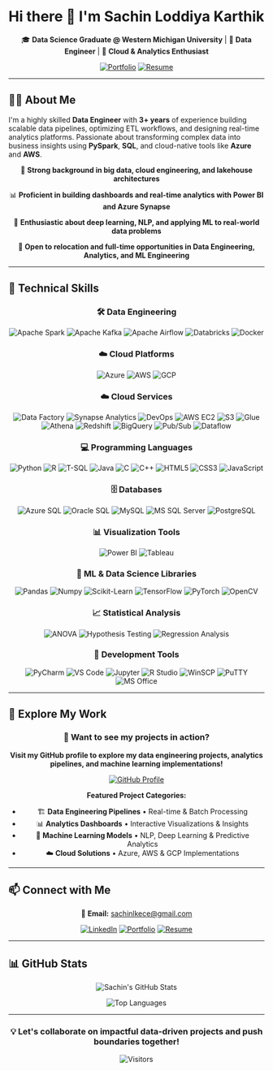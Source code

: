 # Hi there 👋 I'm Sachin Loddiya Karthik

<div align="center">

🎓 **Data Science Graduate @ Western Michigan University** | 💼 **Data Engineer** | 🚀 **Cloud & Analytics Enthusiast**

[![Portfolio](https://img.shields.io/badge/🌍_Portfolio-Visit-orange?style=for-the-badge)](https://sachinloddiyakarthik.github.io/Portfolio-SLK) 
[![Resume](https://img.shields.io/badge/📄_Resume-Download-blue?style=for-the-badge)](https://github.com/SachinLoddiyaKarthik/Portfolio-SLK/blob/main/assets/Sachin_Resume.pdf)

</div>

---

## 👨‍💻 About Me

I'm a highly skilled **Data Engineer** with **3+ years** of experience building scalable data pipelines, optimizing ETL workflows, and designing real-time analytics platforms. Passionate about transforming complex data into business insights using **PySpark**, **SQL**, and cloud-native tools like **Azure** and **AWS**.

<div align="center">

🔧 **Strong background in big data, cloud engineering, and lakehouse architectures**

📊 **Proficient in building dashboards and real-time analytics with Power BI and Azure Synapse**

🧠 **Enthusiastic about deep learning, NLP, and applying ML to real-world data problems**

📍 **Open to relocation and full-time opportunities in Data Engineering, Analytics, and ML Engineering**

</div>

---

## 🚀 Technical Skills

<div align="center">

### 🛠️ Data Engineering
![Apache Spark](https://img.shields.io/badge/Apache%20Spark-E25A1C?style=for-the-badge&logo=apachespark&logoColor=white)
![Apache Kafka](https://img.shields.io/badge/Apache%20Kafka-231F20?style=for-the-badge&logo=apachekafka&logoColor=white)
![Apache Airflow](https://img.shields.io/badge/Apache%20Airflow-017CEE?style=for-the-badge&logo=apacheairflow&logoColor=white)
![Databricks](https://img.shields.io/badge/Databricks-E34A86?style=for-the-badge&logo=databricks&logoColor=white)
![Docker](https://img.shields.io/badge/Docker-2496ED?style=for-the-badge&logo=docker&logoColor=white)

### ☁️ Cloud Platforms
![Azure](https://img.shields.io/badge/Azure-0078D4?style=for-the-badge&logo=microsoftazure&logoColor=white)
![AWS](https://img.shields.io/badge/AWS-232F3E?style=for-the-badge&logo=amazonaws&logoColor=white)
![GCP](https://img.shields.io/badge/GCP-4285F4?style=for-the-badge&logo=googlecloud&logoColor=white)

### ☁️ Cloud Services
![Data Factory](https://img.shields.io/badge/Data%20Factory-0078D4?style=for-the-badge&logo=microsoftazure&logoColor=white)
![Synapse Analytics](https://img.shields.io/badge/Synapse%20Analytics-0078D4?style=for-the-badge&logo=microsoftazure&logoColor=white)
![DevOps](https://img.shields.io/badge/DevOps-0078D4?style=for-the-badge&logo=azuredevops&logoColor=white)
![AWS EC2](https://img.shields.io/badge/AWS%20EC2-FF9900?style=for-the-badge&logo=amazonaws&logoColor=white)
![S3](https://img.shields.io/badge/S3-569A31?style=for-the-badge&logo=amazons3&logoColor=white)
![Glue](https://img.shields.io/badge/Glue-F58536?style=for-the-badge&logo=amazonaws&logoColor=white)
![Athena](https://img.shields.io/badge/Athena-232F3E?style=for-the-badge&logo=amazonaws&logoColor=white)
![Redshift](https://img.shields.io/badge/Redshift-8C1C13?style=for-the-badge&logo=amazonredshift&logoColor=white)
![BigQuery](https://img.shields.io/badge/BigQuery-669DF6?style=for-the-badge&logo=googlecloud&logoColor=white)
![Pub/Sub](https://img.shields.io/badge/Pub/Sub-34A853?style=for-the-badge&logo=googlecloud&logoColor=white)
![Dataflow](https://img.shields.io/badge/Dataflow-FF6D01?style=for-the-badge&logo=googlecloud&logoColor=white)

### 💻 Programming Languages
![Python](https://img.shields.io/badge/Python-3776AB?style=for-the-badge&logo=python&logoColor=white)
![R](https://img.shields.io/badge/R-276DC3?style=for-the-badge&logo=r&logoColor=white)
![T-SQL](https://img.shields.io/badge/T--SQL-CC2927?style=for-the-badge&logo=microsoftsqlserver&logoColor=white)
![Java](https://img.shields.io/badge/Java-007396?style=for-the-badge&logo=java&logoColor=white)
![C](https://img.shields.io/badge/C-00599C?style=for-the-badge&logo=c&logoColor=white)
![C++](https://img.shields.io/badge/C++-00599C?style=for-the-badge&logo=c%2B%2B&logoColor=white)
![HTML5](https://img.shields.io/badge/HTML5-E34F26?style=for-the-badge&logo=html5&logoColor=white)
![CSS3](https://img.shields.io/badge/CSS3-1572B6?style=for-the-badge&logo=css3&logoColor=white)
![JavaScript](https://img.shields.io/badge/JavaScript-F7DF1E?style=for-the-badge&logo=javascript&logoColor=black)

### 🗄️ Databases
![Azure SQL](https://img.shields.io/badge/Azure%20SQL-0078D4?style=for-the-badge&logo=microsoftsqlserver&logoColor=white)
![Oracle SQL](https://img.shields.io/badge/Oracle%20SQL-F80000?style=for-the-badge&logo=oracle&logoColor=white)
![MySQL](https://img.shields.io/badge/MySQL-4479A1?style=for-the-badge&logo=mysql&logoColor=white)
![MS SQL Server](https://img.shields.io/badge/MS%20SQL%20Server-CC2927?style=for-the-badge&logo=microsoftsqlserver&logoColor=white)
![PostgreSQL](https://img.shields.io/badge/PostgreSQL-336791?style=for-the-badge&logo=postgresql&logoColor=white)

### 📊 Visualization Tools
![Power BI](https://img.shields.io/badge/Power%20BI-F2C811?style=for-the-badge&logo=powerbi&logoColor=black)
![Tableau](https://img.shields.io/badge/Tableau-E97627?style=for-the-badge&logo=tableau&logoColor=white)

### 🧠 ML & Data Science Libraries
![Pandas](https://img.shields.io/badge/Pandas-150458?style=for-the-badge&logo=pandas&logoColor=white)
![Numpy](https://img.shields.io/badge/Numpy-013243?style=for-the-badge&logo=numpy&logoColor=white)
![Scikit-Learn](https://img.shields.io/badge/Scikit--Learn-F7931E?style=for-the-badge&logo=scikitlearn&logoColor=white)
![TensorFlow](https://img.shields.io/badge/TensorFlow-FF6F00?style=for-the-badge&logo=tensorflow&logoColor=white)
![PyTorch](https://img.shields.io/badge/PyTorch-EE4C2C?style=for-the-badge&logo=pytorch&logoColor=white)
![OpenCV](https://img.shields.io/badge/OpenCV-5C3EE8?style=for-the-badge&logo=opencv&logoColor=white)

### 📈 Statistical Analysis
![ANOVA](https://img.shields.io/badge/ANOVA-blueviolet?style=for-the-badge)
![Hypothesis Testing](https://img.shields.io/badge/Hypothesis%20Testing-darkgreen?style=for-the-badge)
![Regression Analysis](https://img.shields.io/badge/Regression%20Analysis-orange?style=for-the-badge)

### 🧰 Development Tools
![PyCharm](https://img.shields.io/badge/PyCharm-000000?style=for-the-badge&logo=pycharm&logoColor=white)
![VS Code](https://img.shields.io/badge/VS%20Code-007ACC?style=for-the-badge&logo=visualstudiocode&logoColor=white)
![Jupyter](https://img.shields.io/badge/Jupyter-F37626?style=for-the-badge&logo=jupyter&logoColor=white)
![R Studio](https://img.shields.io/badge/R%20Studio-75AADB?style=for-the-badge&logo=rstudio&logoColor=white)
![WinSCP](https://img.shields.io/badge/WinSCP-509CD6?style=for-the-badge&logo=winscp&logoColor=white)
![PuTTY](https://img.shields.io/badge/PuTTY-FFCC00?style=for-the-badge&logo=putty&logoColor=black)
![MS Office](https://img.shields.io/badge/MS%20Office-D83B01?style=for-the-badge&logo=microsoftoffice&logoColor=white)

</div>

---

## 🚀 Explore My Work

<div align="center">

### 💼 Want to see my projects in action?

**Visit my GitHub profile to explore my data engineering projects, analytics pipelines, and machine learning implementations!**

[![GitHub Profile](https://img.shields.io/badge/🔗_Visit_My_GitHub-Explore_Projects-181717?style=for-the-badge&logo=github&logoColor=white)](https://github.com/SachinLoddiyaKarthik)

**Featured Project Categories:**
- 🏗️ **Data Engineering Pipelines** • Real-time & Batch Processing
- 📊 **Analytics Dashboards** • Interactive Visualizations & Insights  
- 🤖 **Machine Learning Models** • NLP, Deep Learning & Predictive Analytics
- ☁️ **Cloud Solutions** • Azure, AWS & GCP Implementations

</div>

---

## 📫 Connect with Me

<div align="center">

📧 **Email:** [sachinlkece@gmail.com](mailto:sachinlkece@gmail.com)

[![LinkedIn](https://img.shields.io/badge/LinkedIn-Connect-0077B5?style=for-the-badge&logo=linkedin&logoColor=white)](https://www.linkedin.com/in/sachin-lk/)
[![Portfolio](https://img.shields.io/badge/Portfolio-Visit-FF7139?style=for-the-badge&logo=github&logoColor=white)](https://sachinloddiyakarthik.github.io/Portfolio-SLK/)
[![Resume](https://img.shields.io/badge/Resume-Download-4285F4?style=for-the-badge&logo=googledocs&logoColor=white)](https://raw.githubusercontent.com/SachinLoddiyaKarthik/Portfolio-SLK/main/assets/Sachin_Resume.pdf)

</div>

---

## 📊 GitHub Stats

<div align="center">

![Sachin's GitHub Stats](https://github-readme-stats.vercel.app/api?username=SachinLoddiyaKarthik&show_icons=true&theme=radical&hide_border=true&bg_color=0D1117)

![Top Languages](https://github-readme-stats.vercel.app/api/top-langs/?username=SachinLoddiyaKarthik&layout=compact&theme=radical&hide_border=true&bg_color=0D1117)

</div>

---

<div align="center">

### 💡 Let's collaborate on impactful data-driven projects and push boundaries together!

![Visitors](https://visitor-badge.laobi.icu/badge?page_id=SachinLoddiyaKarthik.SachinLoddiyaKarthik)

</div>
